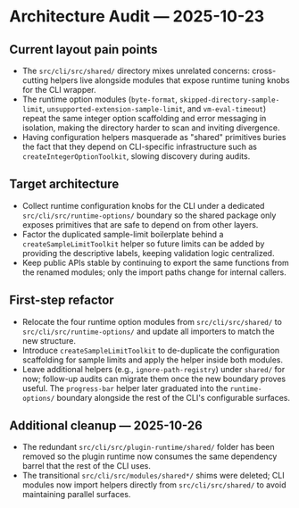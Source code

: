# Architecture Audit — 2025-10-23

## Current layout pain points

- The `src/cli/src/shared/` directory mixes unrelated concerns: cross-cutting helpers live alongside modules that expose runtime tuning knobs for the CLI wrapper.
- The runtime option modules (`byte-format`, `skipped-directory-sample-limit`, `unsupported-extension-sample-limit`, and `vm-eval-timeout`) repeat the same integer option scaffolding and error messaging in isolation, making the directory harder to scan and inviting divergence.
- Having configuration helpers masquerade as "shared" primitives buries the fact that they depend on CLI-specific infrastructure such as `createIntegerOptionToolkit`, slowing discovery during audits.

## Target architecture

- Collect runtime configuration knobs for the CLI under a dedicated `src/cli/src/runtime-options/` boundary so the shared package only exposes primitives that are safe to depend on from other layers.
- Factor the duplicated sample-limit boilerplate behind a `createSampleLimitToolkit` helper so future limits can be added by providing the descriptive labels, keeping validation logic centralized.
- Keep public APIs stable by continuing to export the same functions from the renamed modules; only the import paths change for internal callers.

## First-step refactor

- Relocate the four runtime option modules from `src/cli/src/shared/` to `src/cli/src/runtime-options/` and update all importers to match the new structure.
- Introduce `createSampleLimitToolkit` to de-duplicate the configuration scaffolding for sample limits and apply the helper inside both modules.
- Leave additional helpers (e.g., `ignore-path-registry`) under `shared/` for now; follow-up audits can migrate them once the new boundary proves useful. The `progress-bar` helper later graduated into the `runtime-options/` boundary alongside the rest of the CLI's configurable surfaces.

## Additional cleanup — 2025-10-26

- The redundant `src/cli/src/plugin-runtime/shared/` folder has been removed so the plugin runtime now consumes the same dependency barrel that the rest of the CLI uses.
- The transitional `src/cli/src/modules/shared*/` shims were deleted; CLI modules now import helpers directly from `src/cli/src/shared/` to avoid maintaining parallel surfaces.
